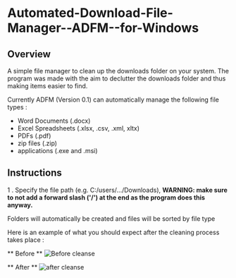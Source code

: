 # Automated-Download-File-Manager--ADFM--for-Windows

## Overview

A simple file manager to clean up the downloads folder on your system. The program was made with the aim to declutter the downloads folder and thus making items easier to find.

Currently ADFM (Version 0.1) can automatically manage the following file types :

- Word Documents (.docx)
- Excel Spreadsheets (.xlsx, .csv, .xml, xltx)
- PDFs (.pdf)
- zip files (.zip)
- applications (.exe and .msi)

## Instructions

1 . Specify the file path (e.g. C:/users/.../Downloads), **WARNING: make sure to not add a forward slash ('/') at the end as the program does this anyway.**

Folders will automatically be created and files will be sorted by file type

Here is an example of what you should expect after the cleaning process takes place :

** Before **
![Before cleanse](C:/Users/Rizwan/Pictures/Screenshots/before)

** After ** 
![after cleanse](C:/Users/Rizwan/Pictures/Screenshots/after)
